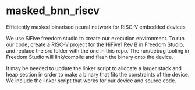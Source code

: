 # masked_bnn_riscv
Efficiently masked binarised neural network for RISC-V embedded devices

We use SiFive freedom studio to create our execution environment.
To run our code, create a RISC-V project for the HiFive1 Rev B in Freedom Studio, and replace the src folder with the one in this repo.
The run/debug tooling in Freedom Studio will link/compile and flash the binary onto the device.

It may be needed to update the linker script to allocate a larger stack and heap section in order to make a binary that fits the constraints of the device.
We include the linker script that works for our device and source code.
